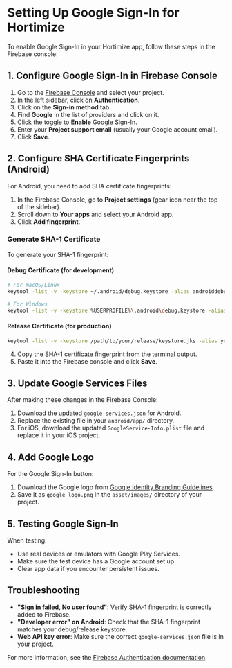 # Setting Up Google Sign-In for Hortimize

To enable Google Sign-In in your Hortimize app, follow these steps in the Firebase console:

## 1. Configure Google Sign-In in Firebase Console

1. Go to the [Firebase Console](https://console.firebase.google.com/) and select your project.
2. In the left sidebar, click on **Authentication**.
3. Click on the **Sign-in method** tab.
4. Find **Google** in the list of providers and click on it.
5. Click the toggle to **Enable** Google Sign-In.
6. Enter your **Project support email** (usually your Google account email).
7. Click **Save**.

## 2. Configure SHA Certificate Fingerprints (Android)

For Android, you need to add SHA certificate fingerprints:

1. In the Firebase Console, go to **Project settings** (gear icon near the top of the sidebar).
2. Scroll down to **Your apps** and select your Android app.
3. Click **Add fingerprint**.

### Generate SHA-1 Certificate

To generate your SHA-1 fingerprint:

#### Debug Certificate (for development)

```bash
# For macOS/Linux
keytool -list -v -keystore ~/.android/debug.keystore -alias androiddebugkey -storepass android -keypass android

# For Windows
keytool -list -v -keystore %USERPROFILE%\.android\debug.keystore -alias androiddebugkey -storepass android -keypass android
```

#### Release Certificate (for production)

```bash
keytool -list -v -keystore /path/to/your/release/keystore.jks -alias your-key-alias
```

4. Copy the SHA-1 certificate fingerprint from the terminal output.
5. Paste it into the Firebase console and click **Save**.

## 3. Update Google Services Files

After making these changes in the Firebase Console:

1. Download the updated `google-services.json` for Android.
2. Replace the existing file in your `android/app/` directory.
3. For iOS, download the updated `GoogleService-Info.plist` file and replace it in your iOS project.

## 4. Add Google Logo

For the Google Sign-In button:

1. Download the Google logo from [Google Identity Branding Guidelines](https://developers.google.com/identity/branding-guidelines).
2. Save it as `google_logo.png` in the `asset/images/` directory of your project.

## 5. Testing Google Sign-In

When testing:

- Use real devices or emulators with Google Play Services.
- Make sure the test device has a Google account set up.
- Clear app data if you encounter persistent issues.

## Troubleshooting

- **"Sign in failed, No user found"**: Verify SHA-1 fingerprint is correctly added to Firebase.
- **"Developer error" on Android**: Check that the SHA-1 fingerprint matches your debug/release keystore.
- **Web API key error**: Make sure the correct `google-services.json` file is in your project.

For more information, see the [Firebase Authentication documentation](https://firebase.google.com/docs/auth/android/google-signin). 